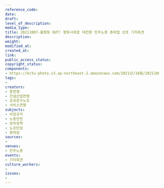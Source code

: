 ```yaml
---
reference_code: 
date: 
draft: 
level_of_description: 
media_type: 
title: 20211007-불평등 OUT! 평등사회로 대전환 민주노총 총파업 선포 기자회견
description: 
weight: 
modified_at: 
created_at: 
link: 
public_access_status: 
copyright_status: 
components:
- https://kctu-photo.s3.ap-northeast-2.amazonaws.com/2021년/10월/20211007-불평등+OUT!+평등사회로+대전환+민주노총+총파업+선포+기자회견/_1D28753.jpg
tags:
- 
creators:
- 총연맹
- 건설산업연맹
- 공공운수노조
- 서비스연맹
subjects:
- 비정규직
- 노동안전
- 정치정책
- 노조탄압
- 총파업
sources:
- 
venues:
- 민주노총
events:
- 기자회견
culture_workers:
- 
issues:
- 
---
```

